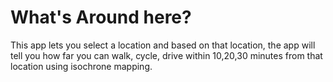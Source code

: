 # What's Around here?

<p>
This app lets you select a location and based on that location, the app will tell you how far you can walk, cycle, drive within 10,20,30 minutes from that location using isochrone mapping.
</p>